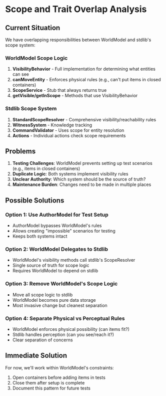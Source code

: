 # Scope and Trait Overlap Analysis

## Current Situation

We have overlapping responsibilities between WorldModel and stdlib's scope system:

### WorldModel Scope Logic
1. **VisibilityBehavior** - Full implementation for determining what entities can see
2. **canMoveEntity** - Enforces physical rules (e.g., can't put items in closed containers)
3. **ScopeService** - Stub that always returns true
4. **getVisible/getInScope** - Methods that use VisibilityBehavior

### Stdlib Scope System
1. **StandardScopeResolver** - Comprehensive visibility/reachability rules
2. **WitnessSystem** - Knowledge tracking
3. **CommandValidator** - Uses scope for entity resolution
4. **Actions** - Individual actions check scope requirements

## Problems

1. **Testing Challenges**: WorldModel prevents setting up test scenarios (e.g., items in closed containers)
2. **Duplicate Logic**: Both systems implement visibility rules
3. **Unclear Authority**: Which system should be the source of truth?
4. **Maintenance Burden**: Changes need to be made in multiple places

## Possible Solutions

### Option 1: Use AuthorModel for Test Setup
- AuthorModel bypasses WorldModel's rules
- Allows creating "impossible" scenarios for testing
- Keeps both systems intact

### Option 2: WorldModel Delegates to Stdlib
- WorldModel's visibility methods call stdlib's ScopeResolver
- Single source of truth for scope logic
- Requires WorldModel to depend on stdlib

### Option 3: Remove WorldModel's Scope Logic
- Move all scope logic to stdlib
- WorldModel becomes pure data storage
- Most invasive change but cleanest separation

### Option 4: Separate Physical vs Perceptual Rules
- WorldModel enforces physical possibility (can items fit?)
- Stdlib handles perception (can you see/reach it?)
- Clear separation of concerns

## Immediate Solution

For now, we'll work within WorldModel's constraints:
1. Open containers before adding items in tests
2. Close them after setup is complete
3. Document this pattern for future tests